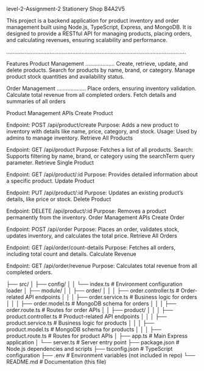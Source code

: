level-2-Assignment-2
Stationery Shop B4A2V5

This project is a backend application for product inventory and order management built using Node.js, TypeScript, Express, and MongoDB. It is designed to provide a RESTful API for managing products, placing orders, and calculating revenues, ensuring scalability and performance.

.....................................................................................................................

Features
Product Management
...................
Create, retrieve, update, and delete products.
Search for products by name, brand, or category.
Manage product stock quantities and availability status.


Order Management
...................
Place orders, ensuring inventory validation.
Calculate total revenue from all completed orders.
Fetch details and summaries of all orders


Product Management APIs
Create Product

Endpoint: POST /api/product/create
Purpose: Adds a new product to inventory with details like name, price, category, and stock.
Usage: Used by admins to manage inventory.
Retrieve All Products

Endpoint: GET /api/product
Purpose: Fetches a list of all products.
Search: Supports filtering by name, brand, or category using the searchTerm query parameter.
Retrieve Single Product

Endpoint: GET /api/product/:id
Purpose: Provides detailed information about a specific product.
Update Product

Endpoint: PUT /api/product/:id
Purpose: Updates an existing product’s details, like price or stock.
Delete Product

Endpoint: DELETE /api/product/:id
Purpose: Removes a product permanently from the inventory.
Order Management APIs
Create Order

Endpoint: POST /api/order
Purpose: Places an order, validates stock, updates inventory, and calculates the total price.
Retrieve All Orders

Endpoint: GET /api/order/count-details
Purpose: Fetches all orders, including total count and details.
Calculate Revenue

Endpoint: GET /api/order/revenue
Purpose: Calculates total revenue from all completed orders.
























├── src/
│   ├── config/
│   │   └── index.ts          # Environment configuration loader
│   ├── module/
│   │   ├── order/
│   │   │   ├── order.controller.ts  # Order-related API endpoints
│   │   │   ├── order.service.ts     # Business logic for orders
│   │   │   ├── order.model.ts       # MongoDB schema for orders
│   │   │   ├── order.route.ts       # Routes for order APIs
│   │   ├── product/
│   │   │   ├── product.controller.ts # Product-related API endpoints
│   │   │   ├── product.service.ts    # Business logic for products
│   │   │   ├── product.model.ts      # MongoDB schema for products
│   │   │   ├── product.route.ts      # Routes for product APIs
│   ├── app.ts                # Main Express application
│   └── server.ts             # Server entry point
├── package.json              # Node.js dependencies and scripts
├── tsconfig.json             # TypeScript configuration
├── .env                      # Environment variables (not included in repo)
└── README.md                 # Documentation (this file)
